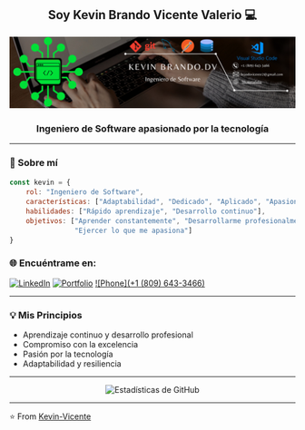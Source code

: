 <div>
    <h2 align="center">Soy Kevin Brando Vicente Valerio 💻</h2>
</div>
<img src=https://github.com/BrandoHanma/Proyecto-web/blob/2e0e4c5ddbe3187d00dff76344b774206ae8b70e/Proyecto-web/assets/img/bgkevinDv.png>
<h3 align="center">Ingeniero de Software apasionado por la tecnología</h3>

---

### 🚀 Sobre mí

```javascript
const kevin = {
    rol: "Ingeniero de Software",
    características: ["Adaptabilidad", "Dedicado", "Aplicado", "Apasionado"],
    habilidades: ["Rápido aprendizaje", "Desarrollo continuo"],
    objetivos: ["Aprender constantemente", "Desarrollarme profesionalmente",
                "Ejercer lo que me apasiona"]
}
```

### 🌐 Encuéntrame en:

[![LinkedIn](https://img.shields.io/badge/LinkedIn-Kevin_Vicente-0077B5?style=flat&logo=linkedin&logoColor=white&labelColor=101010)](https://www.linkedin.com/in/kevin-brando-vicente-205421242?utm_source=share&utm_campaign=share_via&utm_content=profile&utm_medium=android_app)
[![Portfolio](https://img.shields.io/badge/Portfolio-Kevin_Vicente-47CCCC?style=flat&logo=google-chrome&logoColor=white&labelColor=101010)](https://tourmaline-beijinho-58d77e.netlify.app)
[![Phone](+1 (809) 643-3466)](tu_telefono)

---

### 💡 Mis Principios

- Aprendizaje continuo y desarrollo profesional
- Compromiso con la excelencia
- Pasión por la tecnología
- Adaptabilidad y resiliencia

---

<div align="center">
    <img src="https://github-readme-stats.vercel.app/api?username=TU_USUARIO&show_icons=true&theme=radical" alt="Estadísticas de GitHub">
</div>

---

⭐️ From [Kevin-Vicente](https://github.com/TU_USUARIO)
